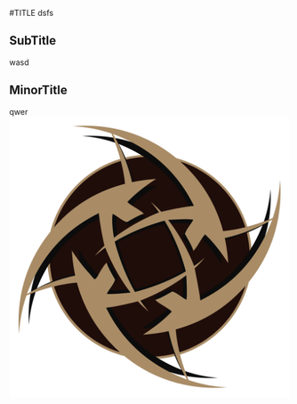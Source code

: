 #TITLE
dsfs
## SubTitle
wasd
## MinorTitle
qwer
![](https://github.com/ophwsjtu18/ohw19f/blob/master/student/gyz/logoonly_gold_trans.png)
